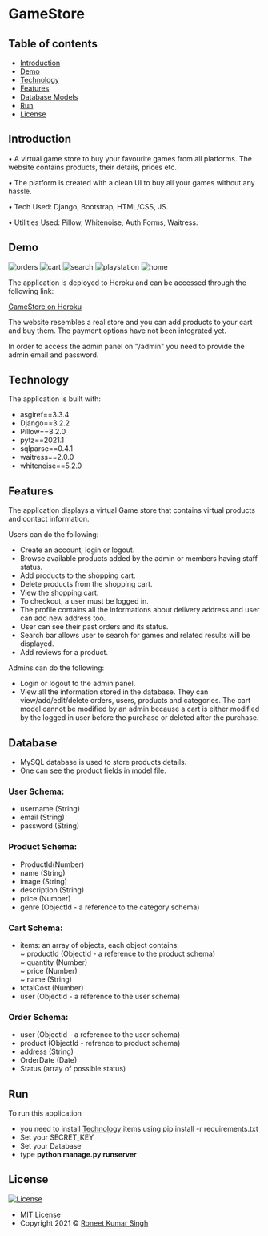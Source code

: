 # GameStore

## Table of contents

- [Introduction](#introduction)
- [Demo](#demo)
- [Technology](#technology)
- [Features](#features)
- [Database Models](#database)
- [Run](#run)
- [License](#license)

## Introduction

• A virtual game store to buy your favourite games from all platforms. The website contains products, their details, prices etc.

• The platform is created with a clean UI to buy all your games without any hassle.

• Tech Used: Django, Bootstrap, HTML/CSS, JS. 

• Utilities Used: Pillow, Whitenoise, Auth Forms, Waitress.

## Demo

![orders](https://user-images.githubusercontent.com/56071565/123709244-5d757f80-d88a-11eb-99d6-39140e62aa6f.png)
![cart](https://user-images.githubusercontent.com/56071565/123709250-5f3f4300-d88a-11eb-8ccb-4ec701f29d36.png)
![search ](https://user-images.githubusercontent.com/56071565/123709253-5fd7d980-d88a-11eb-95fd-03818406bf28.png)
![playstation](https://user-images.githubusercontent.com/56071565/123709256-60707000-d88a-11eb-8278-96786a8cb08f.png)
![home](https://user-images.githubusercontent.com/56071565/123709259-623a3380-d88a-11eb-85ac-d69e29eb4455.png)

The application is deployed to Heroku and can be accessed through the following link:

[GameStore on Heroku](https://gamestoredj.herokuapp.com/)

The website resembles a real store and you can add products to your cart and buy them. The payment options have not been integrated yet.

In order to access the admin panel on "/admin" you need to provide the admin email and password.

## Technology

The application is built with:

- asgiref==3.3.4
- Django==3.2.2
- Pillow==8.2.0
- pytz==2021.1
- sqlparse==0.4.1
- waitress==2.0.0
- whitenoise==5.2.0

## Features

The application displays a virtual Game store that contains virtual products and contact information.

Users can do the following:

- Create an account, login or logout.
- Browse available products added by the admin or members having staff status.
- Add products to the shopping cart.
- Delete products from the shopping cart.
- View the shopping cart.
- To checkout, a user must be logged in.
- The profile contains all the informations about delivery address and user can add new address too.
- User can see their past orders and its status.
- Search bar allows user to search for games and related results will be displayed.
- Add reviews for a product.

Admins can do the following:

- Login or logout to the admin panel.
- View all the information stored in the database. They can view/add/edit/delete orders, users, products and categories. The cart model cannot be modified by an admin because a cart is either modified by the logged in user before the purchase or deleted after the purchase.

## Database

 - MySQL database is used to store products details.
 - One can see the product fields in model file.

 ### User Schema:

- username (String)
- email (String)
- password (String)

### Product Schema:

- ProductId(Number)
- name (String)
- image (String)
- description (String)
- price (Number)
- genre (ObjectId - a reference to the category schema)

### Cart Schema:

- items: an array of objects, each object contains: <br>
  ~ productId (ObjectId - a reference to the product schema) <br>
  ~ quantity (Number) <br>
  ~ price (Number) <br>
  ~ name (String) <br>
- totalCost (Number)
- user (ObjectId - a reference to the user schema)

### Order Schema:

- user (ObjectId - a reference to the user schema)
- product (ObjectId - refrence to product schema)
- address (String)
- OrderDate (Date)
- Status (array of possible status)

## Run

To run this application
- you need to install [Technology](#technology) items using pip install -r requirements.txt
- Set your SECRET_KEY
- Set your Database
- type <b>python manage.py runserver</b>

## License

[![License](https://img.shields.io/:License-MIT-blue.svg?style=flat-square)](http://badges.mit-license.org)

- MIT License
- Copyright 2021 © [Roneet Kumar Singh](https://github.com/roneetsingh)
